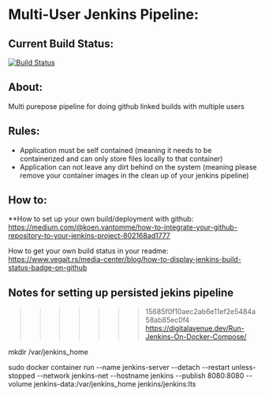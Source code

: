 # Multi-User Jenkins Pipeline: 
## Current Build Status: 
[![Build Status](http://172.105.156.21:8080/job/jenkins_pipeline_test_build/badge/icon)](http://172.105.156.21:8080/job/jenkins_pipeline_test_build/)

## About: 
Multi purepose pipeline for doing github linked builds with multiple users 

## Rules: 
- Application must be self contained (meaning it needs to be containerized and can only store files locally to that container) 
- Application can not leave any dirt behind on the system (meaning please remove your container images in the clean up of your jenkins pipeline) 

## How to: 
**How to set up your own build/deployment with github:
https://medium.com/@koen.vantomme/how-to-integrate-your-github-repository-to-your-jenkins-project-802168ad1777

How to get your own build status in your readme: 
https://www.vegait.rs/media-center/blog/how-to-display-jenkins-build-status-badge-on-github

## Notes for setting up persisted jekins pipeline
>>>>>>> 15685f0f10aec2ab6e11ef2e5484a58ab85ec0f4
https://digitalavenue.dev/Run-Jenkins-On-Docker-Compose/

mkdir /var/jenkins_home 

sudo docker container run --name jenkins-server --detach --restart unless-stopped --network jenkins-net --hostname jenkins --publish 8080:8080 --volume jenkins-data:/var/jenkins_home jenkins/jenkins:lts


